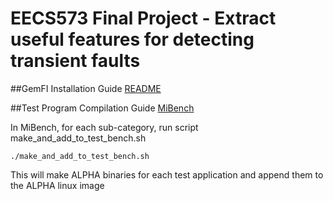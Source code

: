 # EECS573 Final Project - Extract useful features for detecting transient faults

##GemFI Installation Guide
[README](https://github.com/zqsui/EECS573_finalproj/blob/master/gemfi-dsn2015/README.md)


##Test Program Compilation Guide
[MiBench](http://vhosts.eecs.umich.edu/mibench/)

In MiBench, for each sub-category, run script make_and_add_to_test_bench.sh
```
./make_and_add_to_test_bench.sh
```
This will make ALPHA binaries for each test application and append them to the ALPHA linux image
